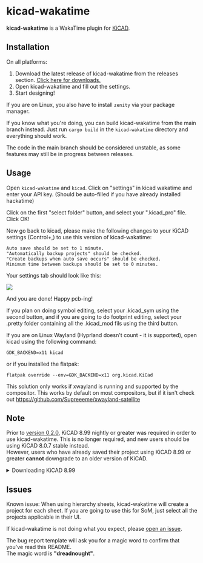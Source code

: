 # kicad-wakatime

**kicad-wakatime** is a WakaTime plugin for [KiCAD](https://www.kicad.org/).

## Installation

On all platforms:
1. Download the latest release of kicad-wakatime from the releases section. [Click here for downloads.](https://github.com/hackclub/kicad-wakatime/releases)
2. Open kicad-wakatime and fill out the settings.
3. Start designing!

If you are on Linux, you also have to install `zenity` via your package manager.

If you know what you're doing, you can build kicad-wakatime from the main branch instead. Just run `cargo build` in the `kicad-wakatime` directory and everything should work.

The code in the main branch should be considered unstable, as some features may still be in progress between releases.

## Usage

Open `kicad-wakatime` and `kicad`. Click on "settings" in kicad wakatime and enter your API key. (Should be auto-filled if you have already installed hackatime)

Click on the first "select folder" button, and select your ".kicad_pro" file. Click OK!

Now go back to kicad, please make the following changes to your KiCAD settings (Control+,) to use this version of kicad-wakatime:

    Auto save should be set to 1 minute.
    "Automatically backup projects" should be checked.
    "Create backups when auto save occurs" should be checked.
    Minimum time between backups should be set to 0 minutes.

Your settings tab should look like this:

![](https://hc-cdn.hel1.your-objectstorage.com/s/v3/6fb6fc315989d9798771bf14417c9e70ed031125_image.png)

And you are done! Happy pcb-ing!

If you plan on doing symbol editing, select your .kicad_sym using the second button, and if you are going to do footprint editing, select your .pretty folder containing all the .kicad_mod fils using the third button.

If you are on Linux Wayland (Hyprland doesn't count - it is supported), open kicad using the following command:

```shell
GDK_BACKEND=x11 kicad
```

or if you installed the flatpak:

```shell
flatpak override --env=GDK_BACKEND=x11 org.kicad.KiCad
```

This solution only works if xwayland is running and supported by the compositor. This works by default on most compositors, but if it isn't check out https://github.com/Supreeeme/xwayland-satellite

## Note
Prior to [version 0.2.0](https://github.com/hackclub/kicad-wakatime/releases/tag/0.2.0), KiCAD 8.99 nightly or greater was required in order to use kicad-wakatime. This is no longer required, and new users should be using KiCAD 8.0.7 stable instead.\
However, users who have already saved their project using KiCAD 8.99 or greater **cannot** downgrade to an older version of KiCAD.

<details>
<summary>Downloading KiCAD 8.99</summary>

If you are a Windows user, you can download KiCAD 8.99 [here](https://downloads.kicad.org/kicad/windows/explore/nightlies) (pick an "x86_64.exe".)

If you are a macOS user, you can download KiCAD 8.99 [here](https://downloads.kicad.org/kicad/macos/explore/nightlies) (pick a ".dmg").

If you are an Ubuntu user, you can install KiCAD 8.99 using the following shell commands:

```shell
sudo add-apt-repository --yes ppa:kicad/kicad-dev-nightly
sudo apt update
sudo apt install kicad-nightly
```

</details>

## Issues

Known issue: When using hierarchy sheets, kicad-wakatime will create a project for each sheet. If you are going to use this for SoM, just select all the projects applicable in their UI.

If kicad-wakatime is not doing what you expect, please [open an issue](https://github.com/hackclub/kicad-wakatime/issues).

The bug report template will ask you for a magic word to confirm that you've read this README.\
The magic word is **"dreadnought"**.
